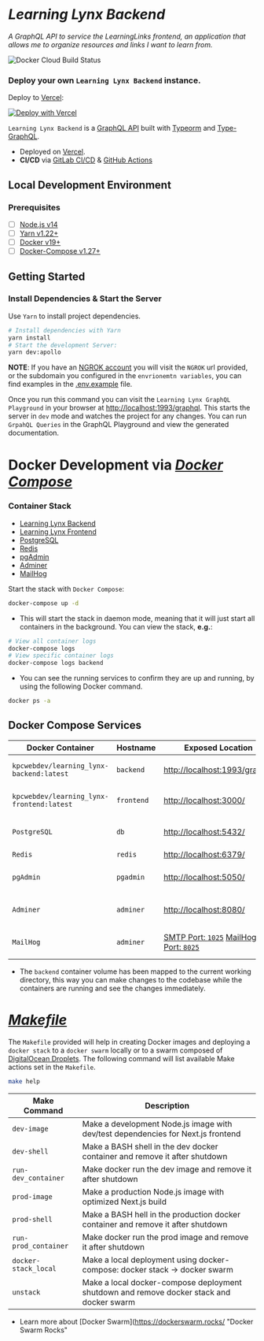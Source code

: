 _Learning Lynx Backend_
=================

_A GraphQL API to service the LearningLinks frontend, an application that allows me to organize resources and links I want to learn from._

![Docker Cloud Build Status](https://img.shields.io/docker/cloud/build/kpcwebdev/learning_lynx-backend?color=blue&logo=docker)

### Deploy your own `Learning Lynx Backend` instance.
Deploy to [Vercel](https://vercel.com):

[![Deploy with Vercel](https://vercel.com/button)]()

`Learning Lynx Backend` is a [GraphQL API]() built with [Typeorm]() and [Type-GraphQL]().

- Deployed on [Vercel](https://vercel.com/ "Vercel Deployment").
- **CI/CD** via [GitLab CI/CD](https://docs.gitlab.com/ee/ci/ "GitLab CI/CD Documentation")
  & [GitHub Actions](https://docs.github.com/en/free-pro-team@latest/actions "GitHub Actions Documentation")

Local Development Environment
-----------------------------

### Prerequisites

- [ ] [Node.js v14](https://nextjs.org/docs "Next.js Documentation")
- [ ] [Yarn v1.22+](https://yarnpkg.com/ "Yarn Package Manager")
- [ ] [Docker v19+](https://docs.docker.com/ "Docker Documentation")
- [ ] [Docker-Compose v1.27+](https://docs.docker.com/compose/install/ "Install Docker Compose")

Getting Started
---------------

### Install Dependencies & Start the Server

Use `Yarn` to install project dependencies.

```bash
# Install dependencies with Yarn
yarn install
# Start the development Server:
yarn dev:apollo
```
**NOTE**: If you have an [NGROK account]() you will visit the `NGROK` url provided, or the subdomain you configured in the `envrionemtn variables`, you can find examples in the [.env.example](./.env.example) file. 

Once you run this command you can visit the `Learning Lynx GraphQL Playground` in your browser
at [http://localhost:1993/graphql](http://localhost:1993/graphql "Learning Lynx GraphQL Playground"). This starts the server in `dev` mode and
watches the project for any changes. You can run `GrpahQL Queries` in the GraphQL Playground and view the generated documentation.


Docker Development via [_Docker Compose_](https://docs.docker.com/compose/ "Docker Compose Overview")
=====================================================================================================

### Container Stack
- [Learning Lynx Backend](https://hub.docker.com/r/kpcwebdev/learning_lynx-backend "Learning Lynx Backend")
- [Learning Lynx Frontend](https://hub.docker.com/r/kpcwebdev/learning_lynx-frontend "Learning Lynx Frontend Docker Image")
- [PostgreSQL](https://hub.docker.com/_/postgres "Official Postgres Image")
- [Redis](https://hub.docker.com/_/redis "Official Redis Image")
- [pgAdmin](https://hub.docker.com/r/dpage/pgadmin4 "pgAdmin Docker Image")
- [Adminer](https://hub.docker.com/_/adminer "Adminer Docker Image")
- [MailHog](https://hub.docker.com/r/mailhog/mailhog "MailHog Docker Image")

Start the stack with `Docker Compose`:

```bash
docker-compose up -d
```

- This will start the stack in daemon mode, meaning that it will just start all containers in the background. You can
  view the stack, **e.g.**:

```bash
# View all container logs
docker-compose logs
# View specific container logs
docker-compose logs backend
``` 

- You can see the running services to confirm they are up and running, by using the following Docker command.

```bash
docker ps -a
```
Docker Compose Services
-----------------------

| Docker Container | Hostname | Exposed Location | Description |
| ---------------- | -------- | ---------------- | ----------- |
|   `kpcwebdev/learning_lynx-backend:latest`   |   `backend`   | [http://localhost:1993/graphql](http://localhost:1993/graphql "Learning Lynx Backend") | Backend `GraphQL` Server |
|   `kpcwebdev/learning_lynx-frontend:latest`   |   `frontend`   | [http://localhost:3000/](http://localhost:3000/ "Learning Lynx Frontend") | Frontend `Next.js` Application |
|   `PostgreSQL`   |   `db`   | [http://localhost:5432/](http://localhost:5432/ "PostgreSQL Database Server") | PostgreSQL Database Server |
|   `Redis`        |   `redis`   | [http://localhost:6379/](http://localhost:6379/ "Redis Server") | Redis Server |
|   `pgAdmin`      |   `pgadmin`   | [http://localhost:5050/](http://localhost:5050/ "PostgreSQL Tools") | PostgreSQL Administration Tools |
|   `Adminer`      |   `adminer`   | [http://localhost:8080/](http://localhost:8080/ "Database Administration Tools") | Database Administration Tools |
|   `MailHog`      |   `adminer`   | [SMTP Port: `1025`](http://localhost:1025/ "SMTP Port") [MailHog UI Port: `8025`]( http://localhost:8025/) | Web and API based SMTP testing  |

- The `backend` container volume has been mapped to the current working directory, this way you can make changes to the
  codebase while the containers are running and see the changes immediately.

[_Makefile_](https://www.gnu.org/software/make/manual/make.html#Values "Makefile Documentation")
================================================================================================
The `Makefile` provided will help in creating Docker images and deploying a `docker stack` to a `docker swarm` locally
or to a swarm composed of [DigitalOcean Droplets](https://www.digitalocean.com/products/droplets/ "DigitalOcean Droplets"). The following
command will list available Make actions set in the `Makefile`.

```bash
make help
```

| Make Command | Description |
| ------------ | ----------- |
| `dev-image` | Make a development Node.js image with dev/test dependencies for Next.js frontend |
| `dev-shell` | Make a BASH shell in the dev docker container and remove it after shutdown |
| `run-dev_container` | Make docker run the dev image and remove it after shutdown |
| `prod-image` | Make a production Node.js image with optimized Next.js build |
| `prod-shell` | Make a BASH hell in the production docker container and remove it after shutdown |
| `run-prod_container` | Make docker run the prod image and remove it after shutdown |
| `docker-stack_local` | Make a local deployment using docker-compose: docker stack -> docker swarm |
| `unstack` | Make a local docker-compose deployment shutdown and remove docker stack and docker swarm |
- Learn more about [Docker Swarm](https://dockerswarm.rocks/ "Docker Swarm Rocks"

